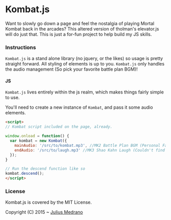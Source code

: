 # Kombat.js
Want to slowly go down a page and feel the nostalgia of playing Mortal Kombat back in the arcades? This altered version of tholman's elevator.js will do just that. This is just a for-fun project to help build my JS skills. 

### Instructions

`Kombat.js` is a stand alone library (no jquery, or the likes) so usage is pretty straight forward. All styling of elements is up to you. `Kombat.js` only handles the audio management (So pick your favorite battle plan BGM)!

#### JS

`Kombat.js` lives entirely within the js realm, which makes things fairly simple to use.

You'll need to create a new instance of `Kombat`, and pass it some audio elements.
```html
<script>
// Kombat script included on the page, already.

window.onload = function() {
  var kombat = new Kombat({
    mainAudio: '/src/to/kombat.mp3', //MK2 Battle Plan BGM (Personal Favorite)
    endAudio: '/src/to/laugh.mp3' //MK3 Shao Kahn Laugh (Couldn't find the VS dundundun... :[ )
  });
}

// Run the descend function like so
kombat.descend();
</script>
```



### License

Kombat.js is covered by the MIT License.

Copyright (C) 2015 ~ [Julius Medrano](https://github.com/IWillScoop/)
